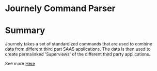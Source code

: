 # Journely Command Parser

# Summary

Journely takes a set of standardized commands that are used to combine data from different third part SAAS applications. The data is then used to create permalinked 'Superviews' of the different third party applications.

See more [Here](docs/SUMMARY.md)
